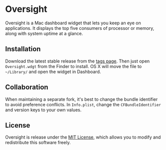 # Oversight

Oversight is a Mac dashboard widget that lets you keep an eye on applications. It displays the top five consumers of processor or memory, along with system uptime at a glance.

## Installation

Download the latest stable release from the [tags page](https://github.com/alexdahl/oversight/tags). Then just open `Oversight.wdgt` from the Finder to install. OS X will move the file to `~/Library/` and open the widget in Dashboard.

## Collaboration

When maintaining a separate fork, it's best to change the bundle identifier to avoid preference conflicts. In `Info.plist`, change the `CFBundleIdentifier` and version keys to your own values.

## License

Oversight is release under the [MIT License](http://www.opensource.org/licenses/MIT), which allows you to modify and redistribute this software freely.